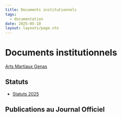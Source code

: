 ```yaml
---
title: Documents institutionnels
tags: 
  - documentation
date: 2025-05-10
layout: layouts/page.vto
---
```


# Documents institutionnels
[Arts Martiaux Genas](/)

## Statuts

- [Statuts 2025](2025-statuts/)

## Publications au Journal Officiel

